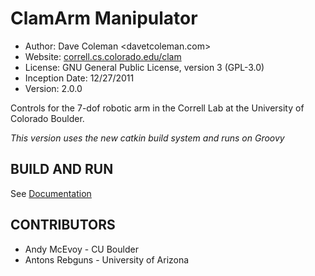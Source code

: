 ClamArm Manipulator
==========
* Author: Dave Coleman <davetcoleman.com>
* Website: [correll.cs.colorado.edu/clam](http://correll.cs.colorado.edu/clam)
* License: GNU General Public License, version 3 (GPL-3.0)
* Inception Date: 12/27/2011
* Version: 2.0.0

Controls for the 7-dof robotic arm in the Correll Lab at the University of Colorado Boulder. 

*This version uses the new catkin build system and runs on Groovy*

BUILD AND RUN
---------

See [Documentation](http://correll.cs.colorado.edu/clam/?page_id=28)


CONTRIBUTORS
---------
   - Andy McEvoy - CU Boulder
   - Antons Rebguns - University of Arizona
